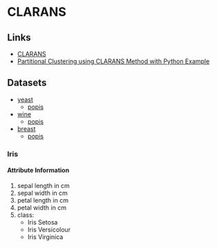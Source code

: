 # CLARANS

## Links

- [CLARANS](http://www.cs.ecu.edu/dingq/CSCI6905/readings/CLARANS.pdf)
- [Partitional Clustering using CLARANS Method with Python Example](https://medium.com/analytics-vidhya/partitional-clustering-using-clarans-method-with-python-example-545dd84e58b4)

## Datasets

- [yeast](http://cs.joensuu.fi/sipu/datasets/yeast.txt)
  - [popis](https://archive.ics.uci.edu/ml/datasets/Yeast)
- [wine](http://cs.joensuu.fi/sipu/datasets/wine.txt)
  - [popis](http://archive.ics.uci.edu/ml/datasets/Wine)
- [breast](http://cs.joensuu.fi/sipu/datasets/breast.txt)
  - [popis](https://archive.ics.uci.edu/ml/datasets/Breast+Cancer+Wisconsin+(Diagnostic))

### Iris

#### Attribute Information

1. sepal length in cm
2. sepal width in cm
3. petal length in cm
4. petal width in cm
5. class:
    - Iris Setosa
    - Iris Versicolour
    - Iris Virginica